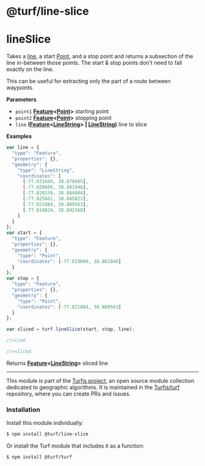 # @turf/line-slice

# lineSlice

Takes a [line](http://geojson.org/geojson-spec.html#linestring), a start [Point](http://geojson.org/geojson-spec.html#point), and a stop point
and returns a subsection of the line in-between those points.
The start & stop points don't need to fall exactly on the line.

This can be useful for extracting only the part of a route between waypoints.

**Parameters**

-   `point1` **[Feature](http://geojson.org/geojson-spec.html#feature-objects)&lt;[Point](http://geojson.org/geojson-spec.html#point)>** starting point
-   `point2` **[Feature](http://geojson.org/geojson-spec.html#feature-objects)&lt;[Point](http://geojson.org/geojson-spec.html#point)>** stopping point
-   `line` **([Feature](http://geojson.org/geojson-spec.html#feature-objects)&lt;[LineString](http://geojson.org/geojson-spec.html#linestring)> | [LineString](http://geojson.org/geojson-spec.html#linestring))** line to slice

**Examples**

```javascript
var line = {
  "type": "Feature",
  "properties": {},
  "geometry": {
    "type": "LineString",
    "coordinates": [
      [-77.031669, 38.878605],
      [-77.029609, 38.881946],
      [-77.020339, 38.884084],
      [-77.025661, 38.885821],
      [-77.021884, 38.889563],
      [-77.019824, 38.892368]
    ]
  }
};
var start = {
  "type": "Feature",
  "properties": {},
  "geometry": {
    "type": "Point",
    "coordinates": [-77.029609, 38.881946]
  }
};
var stop = {
  "type": "Feature",
  "properties": {},
  "geometry": {
    "type": "Point",
    "coordinates": [-77.021884, 38.889563]
  }
};

var sliced = turf.lineSlice(start, stop, line);

//=line

//=sliced
```

Returns **[Feature](http://geojson.org/geojson-spec.html#feature-objects)&lt;[LineString](http://geojson.org/geojson-spec.html#linestring)>** sliced line

---

This module is part of the [Turfjs project](http://turfjs.org/), an open source
module collection dedicated to geographic algorithms. It is maintained in the
[Turfjs/turf](https://github.com/Turfjs/turf) repository, where you can create
PRs and issues.

### Installation

Install this module individually:

```sh
$ npm install @turf/line-slice
```

Or install the Turf module that includes it as a function:

```sh
$ npm install @turf/turf
```
